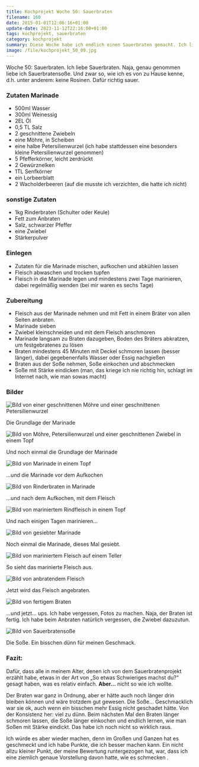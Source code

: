 ```yaml
---
title: Kochprojekt Woche 50: Sauerbraten
filename: 160
date: 2015-01-01T12:06:16+01:00
update-date: 2023-11-12T22:16:00+01:00
tags: kochprojekt, sauerbraten
category: kochprojekt
summary: Diese Woche habe ich endlich einen Sauerbraten gemacht. Ich liebe ja Sauerbraten. Vielmehr: ich liebe die Sauerbratensoße. Die ist mir leider nicht so gut gelungen.
image: /file/kochprojekt_50_09.jpg
---
```


Woche 50: Sauerbraten. Ich liebe Sauerbraten. Naja, genau genommen liebe ich Sauerbratensoße. Und zwar so, wie ich es von zu Hause kenne, d.h. unter anderem: keine Rosinen. Dafür richtig sauer.

### Zutaten Marinade

- 500ml Wasser
- 300ml Weinessig
- 2EL Öl
- 0,5 TL Salz
- 2 geschnittene Zwiebeln
- eine Möhre, in Scheiben
- eine halbe Petersilienwurzel (ich habe stattdessen eine besonders kleine Petersilienwurzel genommen)
- 5 Pfefferkörner, leicht zerdrückt
- 2 Gewürznelken
- 1TL Senfkörner
- ein Lorbeerblatt
- 2 Wacholderbeeren (auf die musste ich verzichten, die hatte ich nicht)

### sonstige Zutaten

- 1kg Rinderbraten (Schulter oder Keule)
- Fett zum Anbraten
- Salz, schwarzer Pfeffer
- eine Zwiebel
- Stärkerpulver

### Einlegen

- Zutaten für die Marinade mischen, aufkochen und abkühlen lassen
- Fleisch abwaschen und trocken tupfen
- Fleisch in die Marinade legen und mindestens zwei Tage marinieren, dabei regelmäßig wenden (bei mir waren es sechs Tage)

### Zubereitung

- Fleisch aus der Marinade nehmen und mit Fett in einem Bräter von allen Seiten anbraten.
- Marinade sieben
- Zwiebel kleinschneiden und mit dem Fleisch anschmoren
- Marinade langsam zu Braten dazugeben, Boden des Bräters abkratzen, um festgebratenes zu lösen
- Braten mindestens 45 Minuten mit Deckel schmoren lassen (besser länger), dabei gegebenenfalls Wasser oder Essig nachgießen
- Braten aus der Soße nehmen, Soße einkochen und abschmecken
- Soße mit Stärke eindicken (man, das kriege ich nie richtig hin, schlagt im Internet nach, wie man sowas macht)

### Bilder

![Bild von einer geschnittenen Möhre und einer geschnittenen Petersilienwurzel](/file/kochprojekt_50_01.jpg)

Die Grundlage der Marinade

![Bild von Möhre, Petersilienwurzel und einer geschnittenen Zwiebel in einem Topf](/file/kochprojekt_50_02.jpg)

Und noch einmal die Grundlage der Marinade

![Bild von Marinade in einem Topf](/file/kochprojekt_50_03.jpg)

…und die Marinade vor dem Aufkochen

![Bild von Rinderbraten in Marinade](/file/kochprojekt_50_04.jpg)

…und nach dem Aufkochen, mit dem Fleisch

![Bild von mariniertem Rindfleisch in einem Topf](/file/kochprojekt_50_05.jpg)

Und nach einigen Tagen marinieren…

![Bild von gesiebter Marinade](/file/kochprojekt_50_06.jpg)

Noch einmal die Marinade, dieses Mal gesiebt.

![Bild von mariniertem Fleisch auf einem Teller](/file/kochprojekt_50_07.jpg)

So sieht das marinierte Fleisch aus.

![Bild von anbratendem Fleisch](/file/kochprojekt_50_08.jpg)

Jetzt wird das Fleisch angebraten.

![Bild von fertigem Braten](/file/kochprojekt_50_09.jpg)

…und jetzt… ups. Ich habe vergessen, Fotos zu machen. Naja, der Braten ist fertig. Ich habe beim Anbraten natürlich vergessen, die Zwiebel dazuzutun.

![Bild von Sauerbratensoße](/file/kochprojekt_50_10.jpg)

Die Soße. Ein bisschen dünn für meinen Geschmack.

### Fazit:

Dafür, dass alle in meinem Alter, denen ich von dem Sauerbratenprojekt erzählt habe, etwas in der Art von „So etwas Schwieriges machst du?“ gesagt haben, was es relativ einfach. **Aber…** nicht so wie ich wollte.

Der Braten war ganz in Ordnung, aber er hätte auch noch länger drin bleiben können und wäre trotzdem gut gewesen. Die Soße… Geschmacklich war sie ok, auch wenn ein bisschen mehr Essig nicht geschadet hätte. Von der Konsistenz her: viel zu dünn. Beim nächsten Mal den Braten länger schmoren lassen, die Soße länger einkochen und endlich lernen, wie man Soßen mit Stärke eindickt. Das habe ich noch nicht so wirklich raus.

Ich würde es aber wieder machen, denn im Großen und Ganzen hat es geschmeckt und ich habe Punkte, die ich besser machen kann. Ein nicht allzu kleiner Punkt, der meine Bewertung runtergezogen hat, war, dass ich eine ziemlich genaue Vorstellung davon hatte, wie es schmecken .
